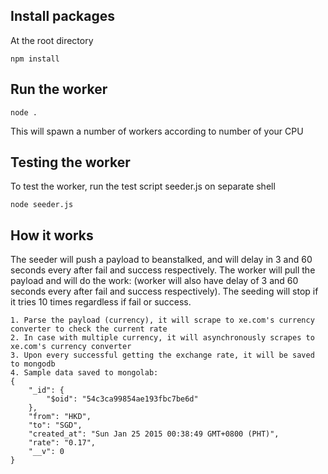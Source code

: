 ## Install packages

At the root directory

    npm install

## Run the worker

    node .

This will spawn a number of workers according to number of your CPU

## Testing the worker

To test the worker, run the test script seeder.js on separate shell

    node seeder.js

## How it works

The seeder will push a payload to beanstalked, and will delay in 3 and 60 seconds every after fail and success respectively.
The worker will pull the payload and will do the work: (worker will also have delay of 3 and 60 seconds every after fail and success respectively).
The seeding will stop if it tries 10 times regardless if fail or success.
    
    1. Parse the payload (currency), it will scrape to xe.com's currency converter to check the current rate
    2. In case with multiple currency, it will asynchronously scrapes to xe.com's currency converter
    3. Upon every successful getting the exchange rate, it will be saved to mongodb
    4. Sample data saved to mongolab:
    {
        "_id": {
            "$oid": "54c3ca99854ae193fbc7be6d"
        },
        "from": "HKD",
        "to": "SGD",
        "created_at": "Sun Jan 25 2015 00:38:49 GMT+0800 (PHT)",
        "rate": "0.17",
        "__v": 0
    }


